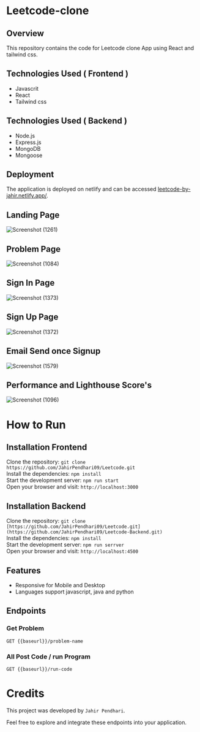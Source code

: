 # Leetcode-clone

## Overview
This repository contains the code for Leetcode clone App using React and tailwind css.

## Technologies Used ( Frontend )
  - Javascrit
  - React
  - Tailwind css
    
## Technologies Used ( Backend )
  - Node.js
  - Express.js
  - MongoDB
  - Mongoose

## Deployment

The application is deployed on netlify and can be accessed [leetcode-by-jahir.netlify.app/](https://leetcode-by-jahirp.netlify.app/).

## Landing Page

![Screenshot (1261)](https://github.com/user-attachments/assets/4734fd88-82b4-44ff-ae20-bb945ffaac2c)


## Problem Page

![Screenshot (1084)](https://github.com/user-attachments/assets/a625e697-3672-491c-8ab8-0a4fc7d7418a)

## Sign In Page

![Screenshot (1373)](https://github.com/user-attachments/assets/373bde27-5739-402a-8a7b-fd1c03d707ea)


## Sign Up Page

![Screenshot (1372)](https://github.com/user-attachments/assets/f800431f-6e98-4092-97a8-6af3d203e6f3)

## Email Send once Signup


![Screenshot (1579)](https://github.com/user-attachments/assets/4cee5acd-ffcd-4166-aa34-52bfaf1b5033)

## Performance and Lighthouse Score's

![Screenshot (1096)](https://github.com/user-attachments/assets/83a81493-c761-48ca-b98f-75316ac2783a)


 # How to Run <br/>
 
   <h2>Installation Frontend </h2>
   
   Clone the repository:   ``` git clone https://github.com/JahirPendhari09/Leetcode.git  ``` <br/>
   Install the dependencies:   ``` npm install ``` <br/>
   Start the development server:   ``` npm run start ``` <br/>
   Open your browser and visit:   ``` http://localhost:3000 ``` <br/>


   <h2>Installation Backend </h2>
   
   Clone the repository:   ``` git clone [https://github.com/JahirPendhari09/Leetcode.git](https://github.com/JahirPendhari09/Leetcode-Backend.git)  ``` <br/>
   Install the dependencies:   ``` npm install ``` <br/>
   Start the development server:   ``` npm run serrver ``` <br/>
   Open your browser and visit:   ``` http://localhost:4500 ``` <br/>
   


   ## Features 
   
  - Responsive for Mobile and Desktop
  - Languages support javascript, java and python

   <h2>Endpoints</h2>
   <h3>Get Problem</h3>
   <pre><code>GET {{baseurl}}/problem-name </code></pre>

   <h3>All Post Code / run Program</h3>
   <pre><code>GET {{baseurl}}/run-code </code></pre>

 
   # Credits <br/>
   This project was developed by ```Jahir Pendhari```.

   <p>Feel free to explore and integrate these endpoints into your application.</p>
  

